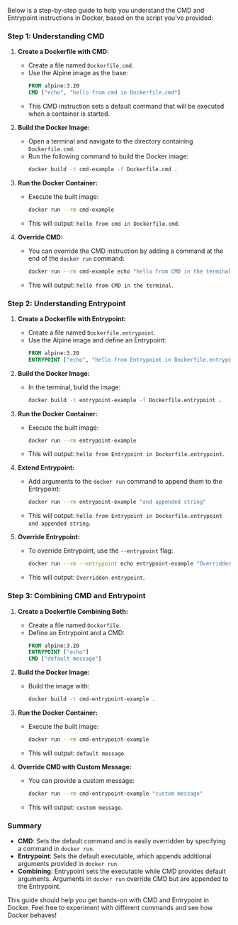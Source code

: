 Below is a step-by-step guide to help you understand the CMD and Entrypoint instructions in Docker, based on the script you've provided:

### Step 1: Understanding CMD

1. **Create a Dockerfile with CMD:**
   - Create a file named `Dockerfile.cmd`.
   - Use the Alpine image as the base:
     ```dockerfile
     FROM alpine:3.20
     CMD ["echo", "hello from cmd in Dockerfile.cmd"]
     ```
   - This CMD instruction sets a default command that will be executed when a container is started.

2. **Build the Docker Image:**
   - Open a terminal and navigate to the directory containing `Dockerfile.cmd`.
   - Run the following command to build the Docker image:
     ```bash
     docker build -t cmd-example -f Dockerfile.cmd .
     ```

3. **Run the Docker Container:**
   - Execute the built image:
     ```bash
     docker run --rm cmd-example
     ```
   - This will output: `hello from cmd in Dockerfile.cmd`.

4. **Override CMD:**
   - You can override the CMD instruction by adding a command at the end of the `docker run` command:
     ```bash
     docker run --rm cmd-example echo "hello from CMD in the terminal"
     ```
   - This will output: `hello from CMD in the terminal`.

### Step 2: Understanding Entrypoint

1. **Create a Dockerfile with Entrypoint:**
   - Create a file named `Dockerfile.entrypoint`.
   - Use the Alpine image and define an Entrypoint:
     ```dockerfile
     FROM alpine:3.20
     ENTRYPOINT ["echo", "hello from Entrypoint in Dockerfile.entrypoint"]
     ```

2. **Build the Docker Image:**
   - In the terminal, build the image:
     ```bash
     docker build -t entrypoint-example -f Dockerfile.entrypoint .
     ```

3. **Run the Docker Container:**
   - Execute the built image:
     ```bash
     docker run --rm entrypoint-example
     ```
   - This will output: `hello from Entrypoint in Dockerfile.entrypoint`.

4. **Extend Entrypoint:**
   - Add arguments to the `docker run` command to append them to the Entrypoint:
     ```bash
     docker run --rm entrypoint-example "and appended string"
     ```
   - This will output: `hello from Entrypoint in Dockerfile.entrypoint and appended string`.

5. **Override Entrypoint:**
   - To override Entrypoint, use the `--entrypoint` flag:
     ```bash
     docker run --rm --entrypoint echo entrypoint-example "Overridden entrypoint"
     ```
   - This will output: `Overridden entrypoint`.

### Step 3: Combining CMD and Entrypoint

1. **Create a Dockerfile Combining Both:**
   - Create a file named `Dockerfile`.
   - Define an Entrypoint and a CMD:
     ```dockerfile
     FROM alpine:3.20
     ENTRYPOINT ["echo"]
     CMD ["default message"]
     ```

2. **Build the Docker Image:**
   - Build the image with:
     ```bash
     docker build -t cmd-entrypoint-example .
     ```

3. **Run the Docker Container:**
   - Execute the built image:
     ```bash
     docker run --rm cmd-entrypoint-example
     ```
   - This will output: `default message`.

4. **Override CMD with Custom Message:**
   - You can provide a custom message:
     ```bash
     docker run --rm cmd-entrypoint-example "custom message"
     ```
   - This will output: `custom message`.

### Summary

- **CMD**: Sets the default command and is easily overridden by specifying a command in `docker run`.
- **Entrypoint**: Sets the default executable, which appends additional arguments provided in `docker run`.
- **Combining**: Entrypoint sets the executable while CMD provides default arguments. Arguments in `docker run` override CMD but are appended to the Entrypoint.

This guide should help you get hands-on with CMD and Entrypoint in Docker. Feel free to experiment with different commands and see how Docker behaves!
